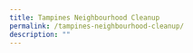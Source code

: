 ```yaml
---
title: Tampines Neighbourhood Cleanup
permalink: /tampines-neighbourhood-cleanup/
description: ""
---
```

